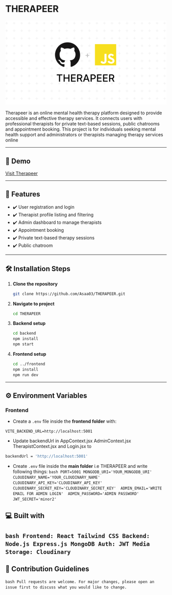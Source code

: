 # THERAPEER

![project-image](./frontend/src/assets/image.png)

Therapeer is an online mental health therapy platform designed to provide accessible and effective therapy services. It connects users with professional therapists for private text-based sessions, public chatrooms and appointment booking. This project is for individuals seeking mental health support and administrators or therapists managing therapy services online

---

## 🚀 Demo

[Visit Therapeer](https://therapeer-frontend.onrender.com/)

---

## 🧐 Features

- ✔️ User registration and login
- ✔️ Therapist profile listing and filtering
- ✔️ Admin dashboard to manage therapists
- ✔️ Appointment booking
- ✔️ Private text-based therapy sessions
- ✔️ Public chatroom

---

## 🛠️ Installation Steps

1. **Clone the repository**

    ```bash
    git clone https://github.com/Asaa03/THERAPEER.git
    ```

2. **Navigate to project**

    ```bash
    cd THERAPEER
    ```

3. **Backend setup**

    ```bash
    cd backend
    npm install
    npm start
    ```

4. **Frontend setup**

    ```bash
    cd ../frontend
    npm install
    npm run dev
    ```

---

## ⚙️ Environment Variables

### Frontend

- Create a `.env` file inside the **frontend folder** with:
```env
VITE_BACKEND_URL=http://localhost:5001
```

- Update backendUrl in AppContext.jsx AdminContext.jsx TherapistContext.jsx and Login.jsx to
```bash
backendUrl = 'http://localhost:5001'
```

- Create `.env` file inside the  **main folder** i.e THERAPEER and write following things:
``bash
PORT=5001
MONGODB_URI='YOUR_MONGODB_URI' 
CLOUDINARY_NAME='YOUR_CLOUDINARY_NAME' 
CLOUDINARY_API_KEY='CLOUDINARY_API_KEY' 
CLOUDINARY_SECRET_KEY='CLOUDINARY_SECRET_KEY' 
ADMIN_EMAIL='WRITE EMAIL FOR ADMIN LOGIN' 
ADMIN_PASSWORD='ADMIN PASSWORD' 
JWT_SECRET='minor2'
``

## 💻 Built with
``bash
Frontend: React Tailwind CSS
Backend: Node.js Express.js MongoDB
Auth: JWT
Media Storage: Cloudinary
``
---

## 🍰 Contribution Guidelines
``bash
Pull requests are welcome. For major changes, please open an issue first to discuss what you would like to change.
``